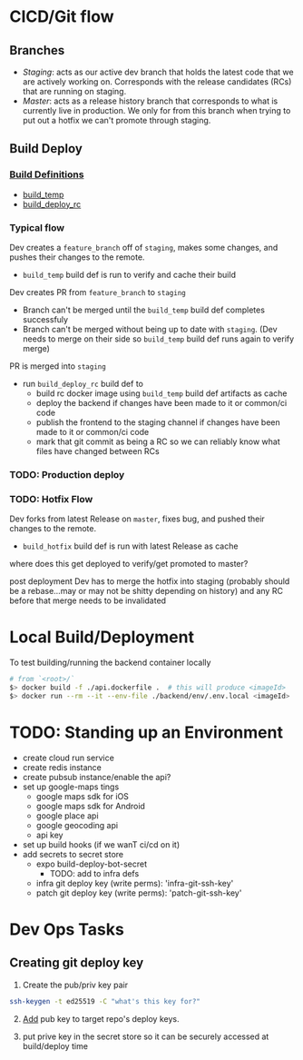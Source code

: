# CICD/Git flow

## Branches
- *Staging*: acts as our active dev branch that holds the latest code that we are actively working on. Corresponds with the release candidates (RCs)
that are running on staging. 
- *Master*: acts as a release history branch that corresponds to what is currently live in production. We only for from this branch when trying to put out a hotfix we can't promote through staging.

## Build Deploy 

### [Build Definitions](https://cloud.google.com/build/docs/build-config-file-schema)
- [build_temp](./backend/build_temp.json)
- [build_deploy_rc](./backend/build_deploy_rc.json)

### Typical flow
Dev creates a `feature_branch` off of `staging`, makes some changes, and pushes their changes to the remote. 
- `build_temp` build def is run to verify and cache their build

Dev creates PR from `feature_branch` to `staging`
- Branch can't be merged until the `build_temp` build def completes successfuly 
- Branch can't be merged without being up to date with `staging`. (Dev needs to merge on their side so `build_temp` build def runs again to verify merge)

PR is merged into `staging`
- run `build_deploy_rc` build def to 
    - build rc docker image using `build_temp` build def artifacts as cache
    - deploy the backend if changes have been made to it or common/ci code
    - publish the frontend to the staging channel if changes have been made to it or common/ci code
    - mark that git commit as being a RC so we can reliably know what files have changed between RCs

### TODO: Production deploy

### TODO: Hotfix Flow
Dev forks from latest Release on `master`, fixes bug, and pushed their changes to the remote.
- `build_hotfix` build def is run with latest Release as cache

where does this get deployed to verify/get promoted to master?

post deployment Dev has to merge the hotfix into staging (probably should be a rebase...may or may not be shitty depending on history) and any RC before that merge needs to be invalidated

# Local Build/Deployment
To test building/running the backend container locally 
```sh
# from `<root>/`
$> docker build -f ./api.dockerfile .  # this will produce <imageId>
$> docker run --rm --it --env-file ./backend/env/.env.local <imageId>
```

# TODO: Standing up an Environment
- create cloud run service
- create redis instance
- create pubsub instance/enable the api?
- set up google-maps tings 
    - google maps sdk for iOS 
    - google maps sdk for Android
    - google place api
    - google geocoding api 
    - api key
- set up build hooks (if we wanT ci/cd on it)
- add secrets to secret store
    - expo build-deploy-bot-secret 
        - TODO: add to infra defs
    - infra git deploy key (write perms): 'infra-git-ssh-key'
    - patch git deploy key (write perms): 'patch-git-ssh-key'


# Dev Ops Tasks

## Creating git deploy key
1) Create the pub/priv key pair
```sh
ssh-keygen -t ed25519 -C "what's this key for?"
```

2) [Add](https://docs.github.com/en/authentication/connecting-to-github-with-ssh/adding-a-new-ssh-key-to-your-github-account) pub key to target repo's deploy keys.

3) put prive key in the secret store so it can be securely accessed at build/deploy time 
